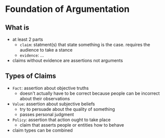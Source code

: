 # Foundation of Argumentation
## What is
- at least 2 parts
    - `claim`: statment(s) that state something is the case. requires the audience to take a stance
    - `evidence`: ...
- claims without evidence are assertions not arguments

## Types of Claims
- `Fact`: assertion about objective truths
    - doesn't actually have to be correct because people can be incorrect about their observations
- `Value`: assertion about subjective beliefs
    - try to persuade about the quality of something
    - passes personal judgment
- `Policy`: assertion that action ought to take place
    - claim that asserts people or entities how to behave
- claim types can be combined